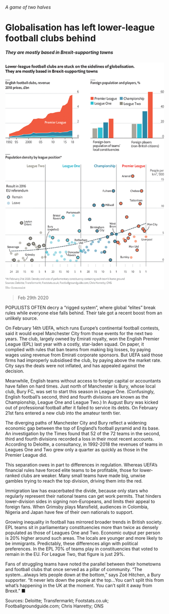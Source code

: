 ###### A game of two halves

# Globalisation has left lower-league football clubs behind 

##### They are mostly based in Brexit-supporting towns 

![image](images/20200229_GDC300.png) 

> Feb 29th 2020 



POPULISTS OFTEN decry a “rigged system”, where global “elites” break rules while everyone else falls behind. Their tale got a recent boost from an unlikely source.

On February 14th UEFA, which runs Europe’s continental football contests, said it would expel Manchester City from those events for the next two years. The club, largely owned by Emirati royalty, won the English Premier League (EPL) last year with a costly, star-laden squad. On paper, it complied with rules that ban teams from making big losses, by paying wages using revenue from Emirati corporate sponsors. But UEFA said those firms had improperly subsidised the club, by paying above the market rate. City says the deals were not inflated, and has appealed against the decision.


Meanwhile, English teams without access to foreign capital or accountants have fallen on hard times. Just north of Manchester is Bury, whose local club, Bury FC, was set to start this season in League One. (Confusingly, English football’s second, third and fourth divisions are known as the Championship, League One and League Two.) In August Bury was kicked out of professional football after it failed to service its debts. On February 21st fans entered a new club into the amateur tenth tier.

The diverging paths of Manchester City and Bury reflect a widening economic gap between the top of England’s football pyramid and its base. An investigation by the Times found that 52 of the 72 teams in the second, third and fourth divisions recorded a loss in their most recent accounts. According to Deloitte, a consultancy, in 1992-2018 the revenues of teams in Leagues One and Two grew only a quarter as quickly as those in the Premier League did.



This separation owes in part to differences in regulation. Whereas UEFA’s financial rules have forced elite teams to be profitable, those for lower-ranked clubs are weaker. Many small teams have made big, unwise gambles trying to reach the top division, driving them into the red.

Immigration law has exacerbated the divide, because only stars who regularly represent their national teams can get work permits. That hinders lower-division sides in signing non-Europeans, and limits their appeal to foreign fans. When Grimsby plays Mansfield, audiences in Colombia, Nigeria and Japan have few of their own nationals to support.

Growing inequality in football has mirrored broader trends in British society. EPL teams sit in parliamentary constituencies more than twice as densely populated as those of Leagues One and Two. Economic output per person is 20% higher around such areas. The locals are younger and more likely to be immigrants. Predictably, these differences align with political preferences. In the EPL 70% of teams play in constituencies that voted to remain in the EU. For League Two, that figure is just 29%.

Fans of struggling teams have noted the parallel between their hometowns and football clubs that once served as a pillar of community. “The system...always lets people down at the bottom,” says Zoë Hitchen, a Bury supporter. “It never lets down the people at the top...You can’t split this from what’s happening in the UK at the moment. You can’t split it away from Brexit.” ■

Sources: Deloitte; Transfermarkt; Footstats.co.uk; Footballgroundguide.com; Chris Hanretty; ONS


